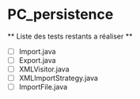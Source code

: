 # PC_persistence


** Liste des tests restants a réaliser **

- [ ] Import.java
- [ ] Export.java
- [ ] XMLVisitor.java
- [ ] XMLImportStrategy.java
- [ ] ImportFile.java
